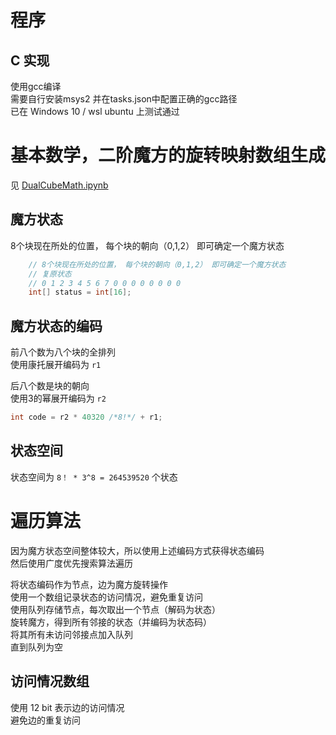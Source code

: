 # 程序
## C 实现

使用gcc编译  
需要自行安装msys2 并在tasks.json中配置正确的gcc路径  
已在 Windows 10 / wsl ubuntu 上测试通过


# 基本数学，二阶魔方的旋转映射数组生成
见 [DualCubeMath.ipynb](/DualCubeMath.ipynb)

## 魔方状态

8个块现在所处的位置， 每个块的朝向（0,1,2） 即可确定一个魔方状态
```c
    // 8个块现在所处的位置， 每个块的朝向（0,1,2） 即可确定一个魔方状态
    // 复原状态
    // 0 1 2 3 4 5 6 7 0 0 0 0 0 0 0 0 
    int[] status = int[16];    
```

## 魔方状态的编码

前八个数为八个块的全排列  
使用康托展开编码为 ```r1```

后八个数是块的朝向  
使用3的幂展开编码为 ```r2```

``` c
int code = r2 * 40320 /*8!*/ + r1;
```


## 状态空间

状态空间为 ```8！ * 3^8 = 264539520``` 个状态


# 遍历算法

因为魔方状态空间整体较大，所以使用上述编码方式获得状态编码  
然后使用广度优先搜索算法遍历  

将状态编码作为节点，边为魔方旋转操作  
使用一个数组记录状态的访问情况，避免重复访问  
使用队列存储节点，每次取出一个节点（解码为状态）  
旋转魔方，得到所有邻接的状态（并编码为状态码）  
将其所有未访问邻接点加入队列  
直到队列为空

## 访问情况数组
使用 12 bit 表示边的访问情况  
避免边的重复访问  



